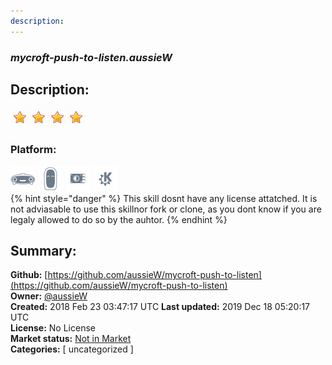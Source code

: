 ```yaml
---
description: 
---
```


### _mycroft-push-to-listen.aussieW_  
## Description:  
  
  
![](../.gitbook/assets/star.png)![](../.gitbook/assets/star.png)![](../.gitbook/assets/star.png)![](../.gitbook/assets/star.png)  
  
### Platform:  
 ![Mark I](../.gitbook/assets/mark-1-icon.png)  ![Mark II](../.gitbook/assets/mark-2-icon.png)  ![Picroft](../.gitbook/assets/picroft-icon.png)  ![plasmoid](../.gitbook/assets/kde.png)   
{% hint style="danger" %}
This skill dosnt have any license attatched. It is not adviasable to use this skillnor fork or clone, as you dont know if you are legaly allowed to do so by the auhtor.
{% endhint %}
  
## Summary:  
**Github:** [https://github.com/aussieW/mycroft-push-to-listen](https://github.com/aussieW/mycroft-push-to-listen)  
**Owner:** [@aussieW](https://github.com/aussieW)  
**Created:** 2018 Feb 23 03:47:17 UTC  **Last updated:** 2019 Dec 18 05:20:17 UTC  
**License:** No License  
**Market status:** [Not in Market](https://market.mycroft.ai/skill/)  
**Categories:** [ uncategorized ]   
